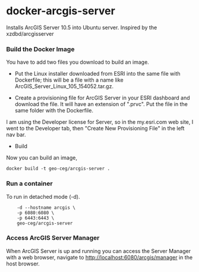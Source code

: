 # docker-arcgis-server
Installs ArcGIS Server 10.5 into Ubuntu server.
Inspired by the xzdbd/arcgisserver

### Build the Docker Image

You have to add two files you download to build an image.

* Put the Linux installer downloaded from ESRI into the same file with Dockerfile;
this will be a file with a name like ArcGIS_Server_Linux_105_154052.tar.gz.

* Create a provisioning file for ArcGIS Server in your ESRI dashboard and download the file.
It will have an extension of ".prvc". Put the file in the same folder with the Dockerfile.

I am using the Developer license for Server, so in the my.esri.com web site, I went to the Developer tab,
then "Create New Provisioning File" in the left nav bar.

* Build 

Now you can build an image, 
```
docker build -t geo-ceg/arcgis-server .
```

### Run a container 

To run in detached mode (-d).

```docker run --name arcgisserver \
	-d --hostname arcgis \
	-p 6080:6080 \
	-p 6443:6443 \
	geo-ceg/arcgis-server
```
### Access ArcGIS Server Manager

When ArcGIS Server is up and running you can access the Server Manager with a web browser, 
navigate to [http://localhost:6080/arcgis/manager](http://localhost:6080/arcgis/manager) in the host browser.

